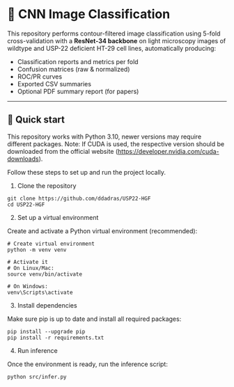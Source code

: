# 🧠 CNN Image Classification

This repository performs contour-filtered image classification using 5-fold cross-validation with a **ResNet-34 backbone** on light microscopy images of wildtype and USP-22 deficient HT-29 cell lines, automatically producing:
- Classification reports and metrics per fold
- Confusion matrices (raw & normalized)
- ROC/PR curves
- Exported CSV summaries
- Optional PDF summary report (for papers)

---

## 🚀 Quick start

This repository works with Python 3.10, newer versions may require different packages.
Note: If CUDA is used, the respective version should be downloaded from the official website (https://developer.nvidia.com/cuda-downloads).

Follow these steps to set up and run the project locally.

1. Clone the repository
```
git clone https://github.com/ddadras/USP22-HGF
cd USP22-HGF
```

2. Set up a virtual environment

Create and activate a Python virtual environment (recommended):

```
# Create virtual environment
python -m venv venv

# Activate it
# On Linux/Mac:
source venv/bin/activate

# On Windows:
venv\Scripts\activate
```

3. Install dependencies

Make sure pip is up to date and install all required packages:

```
pip install --upgrade pip
pip install -r requirements.txt
```

4. Run inference

Once the environment is ready, run the inference script:

```
python src/infer.py
```


